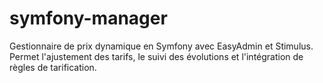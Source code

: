 # symfony-manager
Gestionnaire de prix dynamique en Symfony avec EasyAdmin et Stimulus. Permet l'ajustement des tarifs, le suivi des évolutions et l'intégration de règles de tarification.
